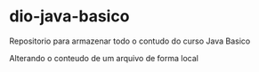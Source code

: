 # dio-java-basico
Repositorio para armazenar todo o contudo do curso Java Basico

Alterando o conteudo de um arquivo de forma local